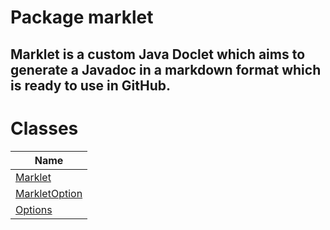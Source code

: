 Package marklet
===============
**Marklet** is a custom Java Doclet which aims to generate a
 Javadoc in a markdown format which is ready to use in GitHub.
---
Classes
=======
| Name                              |
| --------------------------------- |
| [Marklet](Marklet.md)             |
| [MarkletOption](MarkletOption.md) |
| [Options](Options.md)             |

